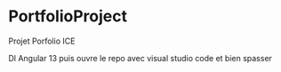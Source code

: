 # PortfolioProject
Projet Porfolio ICE

Dl Angular 13 puis ouvre le repo avec visual studio code et bien spasser
